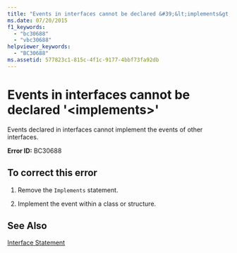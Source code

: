 ```yaml
---
title: "Events in interfaces cannot be declared &#39;&lt;implements&gt;&#39;"
ms.date: 07/20/2015
f1_keywords: 
  - "bc30688"
  - "vbc30688"
helpviewer_keywords: 
  - "BC30688"
ms.assetid: 577823c1-815c-4f1c-9177-4bbf73fa92db
---
```

# Events in interfaces cannot be declared &#39;&lt;implements&gt;&#39;
Events declared in interfaces cannot implement the events of other interfaces.  
  
 **Error ID:** BC30688  
  
## To correct this error  
  
1. Remove the `Implements` statement.  
  
2. Implement the event within a class or structure.  
  
## See Also  
 [Interface Statement](../../visual-basic/language-reference/statements/interface-statement.md)
